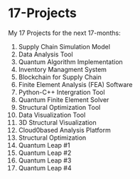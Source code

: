 # 17-Projects
My 17 Projects for the next 17-months:
1. Supply Chain Simulation Model
2. Data Analysis Tool
3. Quantum Algorithm Implementation
4. Inventory Managment System
5. Blockchain for Supply Chain
6. Finite Element Analysis (FEA) Software
7. Python-C++ Intergration Tool
8. Quantum Finite Element Solver
9. Structural Optimization Tool
10. Data Visualization Tool
11. 3D Structural Visualization
12. Cloud0based Analysis Platform
13. Structural Optimization
14. Quantum Leap #1
15. Quantum Leap #2
16. Quantum Leap #3
17. Quantum Leap #4
